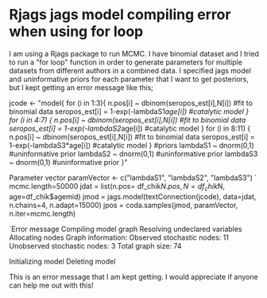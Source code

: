 
# Rjags jags model compiling error when using for loop

I am using a Rjags package to run MCMC. I have binomial dataset and I tried to run a "for loop" function in order to generate parameters for multiple datasets from different authors in a combined data.
I specified jags model and uninformative priors for each parameter that I want to get posteriors, but I kept getting an error message like this;

jcode <- "model{ 
    for (i in 1:3){
    n.pos[i] ~ dbinom(seropos_est[i],N[i]) #fit to binomial data
    seropos_est[i] = 1-exp(-lambdaS1*age[i]) #catalytic model
    }
 for (i in 4:7) {
    n.pos[i] ~ dbinom(seropos_est[i],N[i]) #fit to binomial data
    seropos_est[i] = 1-exp(-lambdaS2*age[i]) #catalytic model
    }
 for (i in 8:11) {
    n.pos[i] ~ dbinom(seropos_est[i],N[i]) #fit to binomial data
    seropos_est[i] = 1-exp(-lambdaS3*age[i]) #catalytic model
    }
  #priors 
    lambdaS1 ~ dnorm(0,1) #uninformative prior
    lambdaS2 ~ dnorm(0,1) #uninformative prior
    lambdaS3 ~ dnorm(0,1) #uninformative prior
 }"
 


Parameter vector
paramVector <- c("lambdaS1", "lambdaS2", "lambdaS3")
`
mcmc.length=50000
jdat = list(n.pos= df_chik$N.pos,
            N=df_chik$N,
            age=df_chik$agemid)
jmod = jags.model(textConnection(jcode), data=jdat, n.chains=4, n.adapt=15000)
jpos = coda.samples(jmod, paramVector, n.iter=mcmc.length)


`Error message
Compiling model graph
   Resolving undeclared variables
   Allocating nodes
Graph information:
   Observed stochastic nodes: 11
   Unobserved stochastic nodes: 3
   Total graph size: 74

Initializing model
Deleting model

This is an error message that I am kept getting. I would appreciate if anyone can help me out with this!

        